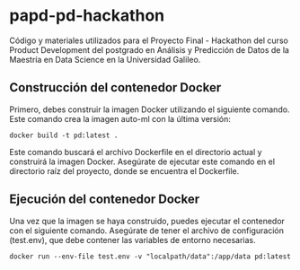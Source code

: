# papd-pd-hackathon
Código y materiales utilizados para el Proyecto Final - Hackathon del curso Product Development del postgrado en Análisis y Predicción de Datos de la Maestría en Data Science en la Universidad Galileo.

## Construcción del contenedor Docker

Primero, debes construir la imagen Docker utilizando el siguiente comando. Este comando crea la imagen auto-ml con la última versión:

`
docker build -t pd:latest .
`

Este comando buscará el archivo Dockerfile en el directorio actual y construirá la imagen Docker. Asegúrate de ejecutar este comando en el directorio raíz del proyecto, donde se encuentra el Dockerfile.


## Ejecución del contenedor Docker

Una vez que la imagen se haya construido, puedes ejecutar el contenedor con el siguiente comando. Asegúrate de tener el archivo de configuración (test.env), que debe contener las variables de entorno necesarias.

`
docker run --env-file test.env -v "localpath/data":/app/data pd:latest
`
